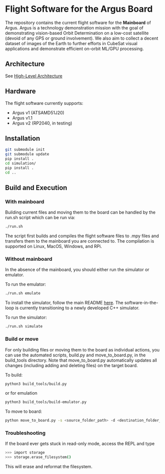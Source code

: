 # Flight Software for the Argus Board

The repository contains the current flight software for the **Mainboard** of Argus. Argus is a technology demonstration mission with the goal of demonstrating vision-based Orbit Determination on a low-cost satellite (devoid of any GPS or ground involvement). We also aim to collect a decent dataset of images of the Earth to further efforts in CubeSat visual applications and demonstrate efficient on-orbit ML/GPU processing.

## Architecture 

See [High-Level Architecture](docs/architecture.md)

## Hardware 

The flight software currently supports:
- Argus v1 (ATSAMD51J20)
- Argus v1.1
- Argus v2 (RP2040, in testing)

## Installation
```bash
git submodule init
git submodule update
pip install .
cd simulation/
pip install .
cd ..
```

## Build and Execution

### With mainboard

Building current files and moving them to the board can be handled by the run.sh script which can be run via:
```bash
./run.sh
```
The script first builds and compiles the flight software files to .mpy files and transfers them to the mainboard you are connected to. The compilation is supported on Linux, MacOS, Windows, and RPi.

### Without mainboard

In the absence of the mainboard, you should either run the simulator or emulator.

To run the emulator:
```bash
./run.sh emulate
```

To install the simulator, follow the main README [here](https://github.com/cmu-argus-1/argusloop). The software-in-the-loop is currently transitioning to a newly developed C++ simulator.

To run the simulator:
```bash
./run.sh simulate
```

### Build or move 

For only building files or moving them to the board as individual actions, you can use the automated scripts, build.py and move_to_board.py, in the build_tools directory. Note that move_to_board.py automatically updates all changes (including adding and deleting files) on the target board.

To build:
```bash
python3 build_tools/build.py
```
or for emulation
```bash
python3 build_tools/build-emulator.py
```

To move to board:
```bash
python move_to_board.py -s <source_folder_path> -d <destination_folder_path>
```

### Troubleshooting 

If the board ever gets stuck in read-only mode, access the REPL and type 
```bash
>>> import storage
>>> storage.erase_filesystem()
```
This will erase and reformat the filesystem.

